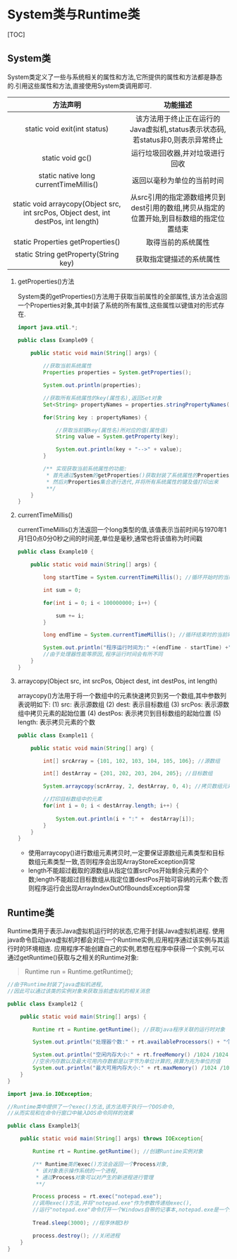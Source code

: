 # System类与Runtime类

[TOC]

## System类

System类定义了一些与系统相关的属性和方法,它所提供的属性和方法都是静态的.引用这些属性和方法,直接使用System类调用即可.

|方法声明|功能描述|
|:--:|:--:|
|static void exit(int status)|该方法用于终止正在运行的Java虚拟机,status表示状态码,若status非0,则表示异常终止|
|static void gc()|运行垃圾回收器,并对垃圾进行回收|
|static native long currentTimeMillis()|返回以毫秒为单位的当前时间|
|static void arraycopy(Object src, int srcPos, Object dest, int destPos, int length)|从src引用的指定源数组拷贝到dest引用的数组,拷贝从指定的位置开始,到目标数组的指定位置结束|
|static Properties getProperties()|取得当前的系统属性|
|static String getProperty(String key)|获取指定键描述的系统属性|

1. getProperties()方法

    System类的getProperties()方法用于获取当前属性的全部属性,该方法会返回一个Properties对象,其中封装了系统的所有属性,这些属性以键值对的形式存在.

    ```java
    import java.util.*;

    public class Example09 {

        public static void main(String[] args) {
            
            //获取当前系统属性
            Properties properties = System.getProperties();

            System.out.println(properties);

            //获取所有系统属性的key(属性名),返回Set对象
            Set<String> propertyNames = properties.stringPropertyNames();

            for(String key : propertyNames) {

                //获取当前键key(属性名)所对应的值(属性值)
                String value = System.getProperty(key);

                System.out.println(key + "-->" + value);
            }

            /** 实现获取当前系统属性的功能:
             * 首先通过System的getProperties()获取封装了系统属性的Properties集合
             * 然后对Properties集合进行迭代,并将所有系统属性的键及值打印出来
             **/
        }
    }
    ```

2. currentTimeMillis()

    currentTimeMillis()方法返回一个long类型的值,该值表示当前时间与1970年1月1日0点0分0秒之间的时间差,单位是毫秒,通常也将该值称为时间戳

    ```java
    public class Example10 {

        public static void main(String[] args) {

            long startTime = System.currentTimeMillis(); //循环开始时的当前时间

            int sum = 0;

            for(int i = 0; i < 100000000; i++) {

                sum += i;
            }

            long endTime = System.currentTimeMillis(); //循环结束时的当前时间

            System.out.println("程序运行时间为:" +(endTime - startTime) +"毫秒");
            //由于处理器性能等原因,程序运行时间会有所不同
        }
    }
    ```

3. arraycopy(Object src, int srcPos, Object dest, int destPos, int length)

    arraycopy()方法用于将一个数组中的元素快速拷贝到另一个数组,其中参数列表说明如下:
    (1) src: 表示源数组
    (2) dest: 表示目标数组
    (3) srcPos: 表示源数组中拷贝元素的起始位置
    (4) destPos: 表示拷贝到目标数组的起始位置
    (5) length: 表示拷贝元素的个数

    ```java
    public class Example11 {

        public static void main(String[] arg) {

            int[] srcArray = {101, 102, 103, 104, 105, 106}; //源数组

            int[] destArray = {201, 202, 203, 204, 205}; //目标数组

            System.arraycopy(scrArray, 2, destArray, 0, 4); //拷贝数组元素

            //打印目标数组中的元素
            for(int i = 0; i < destArray.length; i++) {
                
                System.out.println(i + ":" +  destArray[i]);
            }
        } 
    }
    ```

    - 使用arraycopy()进行数组元素拷贝时,一定要保证源数组元素类型和目标数组元素类型一致,否则程序会出现ArrayStoreException异常
    - length不能超过截取的源数组从指定位置srcPos开始剩余元素的个数;length不能超过目标数组从指定位置destPos开始可容纳的元素个数;否则程序运行会出现ArrayIndexOutOfBoundsException异常

## Runtime类

Runtime类用于表示Java虚拟机运行时的状态,它用于封装Java虚拟机进程.
使用java命令启动java虚拟机时都会对应一个Runtime实例,应用程序通过该实例与其运行时的环境相连.
应用程序不能创建自己的实例,若想在程序中获得一个实例,可以通过getRuntime()获取与之相关的Runtime对象:

> Runtime run = Runtime.getRuntime();

```java
//由于Runtime封装了java虚拟机进程,
//因此可以通过该类的实例对象来获取当前虚拟机的相关消息

public class Example12 {

    public static void main(String[] args) {

        Runtime rt = Runtime.getRuntime(); //获取java程序关联的运行时对象

        System.out.println("处理器个数:" + rt.availableProcessors() + "个");

        System.out.println("空闲内存大小:" + rt.freeMemory() /1024 /1024 + "M");
        //空余内存数以及最大可用内存数都是以字节为单位计算的,换算为兆为单位的值
        System.out.println("最大可用内存大小:" + rt.maxMemory() /1024 /1024 + "M");
    }
}
```

```java
import java.io.IOException;

//Runtime类中提供了一个exec()方法,该方法用于执行一个DOS命令,
//从而实现和在命令行窗口中输入DOS命令同样的效果

public class Example13{

    public static void main(String[] args) throws IOException{

        Runtime rt = Runtime.getRuntime(); //创建Runtime实例对象

        /** Runtime类的exec()方法会返回一个Process对象,
         * 该对象表示操作系统的一个进程,
         * 通过Process对象可以对产生的新进程进行管理
         **/

        Process process = rt.exec("notepad.exe");
        //调用exec()方法,并将"notepad.exe"作为参数传递给exec(),
        //运行"notepad.exe"命令打开一个Windows自带的记事本,notepad.exe是一个新进程
        
        Tread.sleep(3000); //程序休眠3秒

        process.destroy(); //关闭进程
    }
}
```
